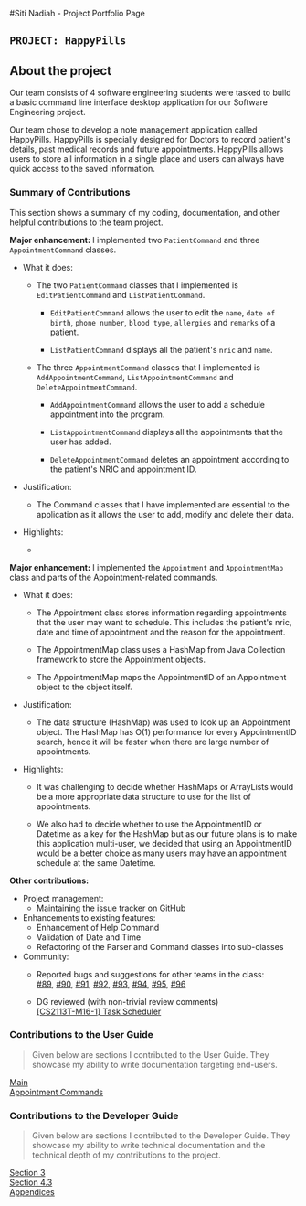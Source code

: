 #Siti Nadiah - Project Portfolio Page

## `PROJECT: HappyPills`

## About the project
Our team consists of 4 software engineering students were tasked to build a basic command line interface desktop 
application for our Software Engineering project.

Our team chose to develop a note management application called HappyPills. HappyPills is specially designed for 
Doctors to record patient's details, past medical records and future appointments. HappyPills allows users
to store all information in a single place and users can always have quick access to the saved information.

### Summary of Contributions
This section shows a summary of my coding, documentation, and other helpful contributions to the team project.

**Major enhancement:** I implemented two `PatientCommand` and three `AppointmentCommand` classes.

+ What it does:

    - The two `PatientCommand` classes that I implemented is `EditPatientCommand` and `ListPatientCommand`. 
    
        - `EditPatientCommand` allows the user to edit the `name`, `date of birth`, `phone number`, `blood type`, `allergies` and `remarks` of a patient.
        
        - `ListPatientCommand` displays all the patient's `nric` and `name`.
        
    - The three `AppointmentCommand` classes that I implemented is `AddAppointmentCommand`, `ListAppointmentCommand` and 
    `DeleteAppointmentCommand`.
    
        - `AddAppointmentCommand` allows the user to add a schedule appointment into the program.
        
        - `ListAppointmentCommand` displays all the appointments that the user has added.
        
        - `DeleteAppointmentCommand` deletes an appointment according to the patient's NRIC and appointment ID. 
        
+ Justification:

    - The Command classes that I have implemented are essential to the application as it allows the user to 
    add, modify and delete their data. 
    
+ Highlights:

    - 

**Major enhancement:** I implemented the `Appointment` and `AppointmentMap` class and parts of the Appointment-related commands.

+ What it does:
    
    - The Appointment class stores information regarding appointments that the user may want to schedule. This includes 
    the patient's nric, date and time of appointment and the reason for the appointment. 
        
    - The AppointmentMap class uses a HashMap from Java Collection framework to store the Appointment objects. 
        
    - The AppointmentMap maps the AppointmentID of an Appointment object to the object itself.   
        
+ Justification: 
    
    - The data structure (HashMap) was used to look up an Appointment object. The HashMap has O(1) performance for every AppointmentID 
        search, hence it will be faster when there are large number of appointments.
        
+ Highlights: 

    - It was challenging to decide whether HashMaps or ArrayLists would be a more appropriate data structure to use for 
    the list of appointments. 
    
    - We also had to decide whether to use the AppointmentID or Datetime as a key for the HashMap but as our future plans is to 
    make this application multi-user, we decided that using an AppointmentID would be a better choice as many users may have an 
    appointment schedule at the same Datetime.

**Other contributions:**
- Project management:
    + Maintaining the issue tracker on GitHub
- Enhancements to existing features:
    + Enhancement of Help Command
    + Validation of Date and Time
    + Refactoring of the Parser and Command classes into sub-classes
- Community:
    + Reported bugs and suggestions for other teams in the class:  
    [#89](https://github.com/AY1920S2-CS2113-T15-4/tp/issues/89),
    [#90](https://github.com/AY1920S2-CS2113-T15-4/tp/issues/90), 
    [#91](https://github.com/AY1920S2-CS2113-T15-4/tp/issues/91),
    [#92](https://github.com/AY1920S2-CS2113-T15-4/tp/issues/92),
    [#93](https://github.com/AY1920S2-CS2113-T15-4/tp/issues/93),
    [#94](https://github.com/AY1920S2-CS2113-T15-4/tp/issues/94),
    [#95](https://github.com/AY1920S2-CS2113-T15-4/tp/issues/95),
    [#96](https://github.com/AY1920S2-CS2113-T15-4/tp/issues/96)
  
    + DG reviewed (with non-trivial review comments)  
    [[CS2113T-M16-1] Task Scheduler](https://github.com/nus-cs2113-AY1920S2/tp/pull/7)
    
### Contributions to the User Guide
> Given below are sections I contributed to the User Guide. 
> They showcase my ability to write documentation targeting end-users.

[Main](https://github.com/AY1920S2-CS2113T-T12-2/tp/blob/master/docs/UserGuide.md)  
[Appointment Commands](https://github.com/AY1920S2-CS2113T-T12-2/tp/blob/master/docs/UserGuide-Appointment.md)

### Contributions to the Developer Guide
> Given below are sections I contributed to the Developer Guide. 
> They showcase my ability to write technical documentation and the technical depth of my contributions to the project.

[Section 3](https://ay1920s2-cs2113t-t12-2.github.io/tp/DeveloperGuide.html#3-design)  
[Section 4.3](https://github.com/AY1920S2-CS2113T-T12-2/tp/blob/master/docs/DeveloperGuide.md#43-appointment-scheduling-feature)  
[Appendices](https://github.com/AY1920S2-CS2113T-T12-2/tp/blob/master/docs/DeveloperGuide.md#43-user-prompting)  
